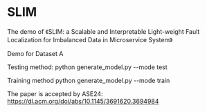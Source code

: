 # SLIM
The demo of 《SLIM: a Scalable and Interpretable Light-weight Fault Localization for Imbalanced Data in Microservice System》

Demo for Dataset A

Testing method:
python generate_model.py --mode test

Training method
python generate_model.py --mode train

The paper is accepted by ASE24: https://dl.acm.org/doi/abs/10.1145/3691620.3694984
